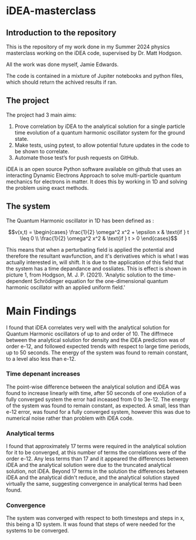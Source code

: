 # iDEA-masterclass

## Introduction to the repository
This is the repository of my work done in my Summer 2024 physics masterclass working on the iDEA code, supervised by Dr. Matt Hodgson.

All the work was done myself, Jamie Edwards.

The code is contained in a mixture of Jupiter notebooks and python files, which should return the achived results if ran.

## The project

The project had 3 main aims:

1) Prove correlation by iDEA to the analytical solution for a single particle time evolution of a quantum harmonic oscillator system for the ground state.
2) Make tests, using pytest, to allow potential future updates in the code to be shown to correlate.
3) Automate those test’s for push requests on GitHub.

iDEA is an open source Python software available on github that uses an interacting Dynamic Electrons Approach to solve multi-particle quantum mechanics for electrons in matter. It does this by working in 1D and solving the problem using exact methods.

## The system

The Quantum Harmonic oscillator in 1D has been defined as :
```math
v(x,t) = 
\begin{cases} 
\frac{1}{2} \omega^2 x^2 + \epsilon x & \text{if } t \leq 0 \\ 
\frac{1}{2} \omega^2 x^2 & \text{if } t > 0 
\end{cases}
```

This means that when a perturbating field is applied the potential and therefore the resultant wavfunction, and it's derivatives which is what I was actually interested in, will shift. It is due to the  application of this field that the system has a time depandance and ossliates. This is effect is shown in picture 1, from Hodgson, M. J. P. (2021). 'Analytic solution to the time-dependent Schrödinger equation for the one-dimensional quantum harmonic oscillator with an applied uniform field.'

# Main Findings

I found that iDEA correlates very well with the analytical solution for Quantum Harmonic oscillators of up to and order of 10. The diffrnece between the analytical solution for density and the iDEA prediction was of order e-12, and followed expected trends with respect to large time periods, up to 50 seconds. The energy of the system was found to remain constant, to a level also less than e-12.


### Time depenant increases

The point-wise difference between the analytical solution and iDEA was found to increase linearly with time, after 50 seconds of one evolution of a fully converged system the error had inceased from 0 to 3e-12. The energy of the system was found to remain constant, as expected. A small, less than e-12 error, was found for a fully converged system, however this was due to numerical noise rather than problem with iDEA code.

### Analytical terms

I found that approximately 17 terms were required in the analytical solution for it to be converged, at this number of terms the correlations were of the order e-12. Any less terms than 17 and it appeared the differences between iDEA and the analytical solution were due to the truncated analytical solution, not iDEA. Beyond 17 terms in the solution the differences between iDEA and the analytical didn't reduce, and the analytical solution stayed virtually the same, suggesting convergence in analytical terms had been found.

### Convergence

The system was converged with respect to both timesteps and steps in x, this being a 1D system. It was found that steps of were needed for the systems to be converged.









